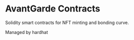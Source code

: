 # AvantGarde Contracts

Solidity smart contracts for NFT minting and bonding curve.

Managed by hardhat
